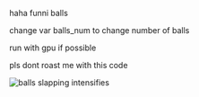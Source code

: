 haha funni balls 

change var balls_num to change number of balls

run with gpu if possible

pls dont roast me with this code

![balls slapping intensifies](https://tenor.com/view/nice-balls-gang-gif-4370207098360551720)